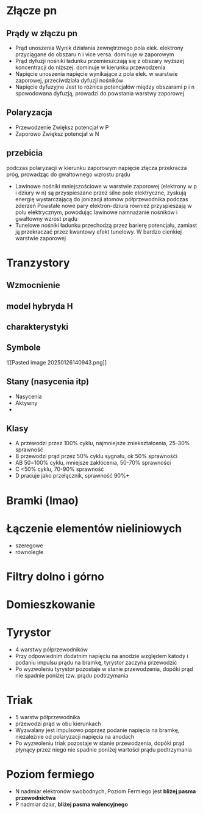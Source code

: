 # Złącze pn
## Prądy w złączu pn
- Prąd unoszenia
	 Wynik działania zewnętrznego pola elek. elektrony przyciągane do obszaru n i vice versa. dominuje w zaporowym
- Prąd dyfuzji
	 nośniki ładunku przemieszczają się z obszary wyższej koncentracji do niższej. dominuje w kierunku przewodzenia
- Napięcie unoszenia
	 napięcie wynikające z pola elek. w warstwie zaporowej, przeciwdziała dyfuzji nośników
- Napięcie dyfuzyjne
	 Jest to różnica potencjałów między obszarami p i n spowodowana dyfuzją, prowadzi do powstania warstwy zaporowej
## Polaryzacja
- Przewodzenie
	 Zwiększ potencjał w P
- Zaporowo
	 Zwiększ potencjał w N
## przebicia
podczas polaryzacji w kierunku zaporowym napięcie złącza przekracza próg, prowadząc do gwałtownego wzrostu prądu
- Lawinowe
	 nośniki mniejszościowe w warstwie zaporowej (elektrony w p i dziury w n) są przyspieszane przez silne pole elektryczne, zyskują energię wystarczającą do jonizacji atomów półprzewodnika podczas zderzeń Powstałe nowe pary elektron-dziura również przyspieszają w polu elektrycznym, powodując lawinowe namnażanie nośników i gwałtowny wzrost prądu
- Tunelowe
	 nośniki ładunku przechodzą przez barierę potencjału, zamiast ją przekraczać przez kwantowy efekt tunelowy. W bardzo cienkiej warstwie zaporowej
# Tranzystory
## Wzmocnienie
## model hybryda H
## charakterystyki
## Symbole
![[Pasted image 20250126140943.png]]
## Stany (nasycenia itp)
- Nasycenia
- Aktywny
- 
## Klasy
- A
	 przewodzi przez 100% cyklu, najmniejsze zniekształcenia, 25-30% sprawność
- B
	 przewodzi prąd przez 50% cyklu sygnału, ok 50% sprawnośći 
- AB
	 50=100% cyklu, mniejsze zakłócenia, 50-70% sprawności
- C
	 <50% cyklu, 70-90% sprawność
- D
	 pracuje jako przełącznik, sprawność 90%+
# Bramki (lmao)
# Łączenie elementów nieliniowych
- szeregowe
- równoległe
# Filtry dolno i górno
# Domieszkowanie
# Tyrystor
- 4 warstwy półprzewodników
- Przy odpowiednim dodatnim napięciu na anodzie względem katody i podaniu impulsu prądu na bramkę, tyrystor zaczyna przewodzić
- Po wyzwoleniu tyrystor pozostaje w stanie przewodzenia, dopóki prąd nie spadnie poniżej tzw. prądu podtrzymania
# Triak
- 5 warstw półprzewodnika
- przewodzi prąd w obu kierunkach
- Wyzwalany jest impulsowo poprzez podanie napięcia na bramkę, niezależnie od polaryzacji napięcia na anodach
- Po wyzwoleniu triak pozostaje w stanie przewodzenia, dopóki prąd płynący przez niego nie spadnie poniżej wartości prądu podtrzymania
# Poziom fermiego
- N 
	 nadmiar elektronów swobodnych, Poziom Fermiego jest **bliżej pasma przewodnictwa**
- P 
	 nadmiar dziur, **bliżej pasma walencyjnego**